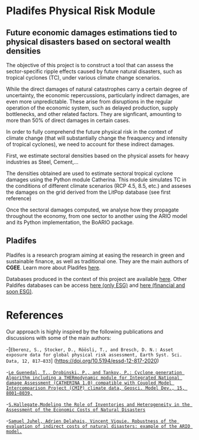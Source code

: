 # Pladifes Physical Risk Module
## Future economic damages estimations tied to physical disasters based on sectoral wealth densities


The objective of this project is to construct a tool that can assess the sector-specific ripple effects caused by future natural disasters, such as tropical cyclones (TC), under various climate change scenarios.

While the direct damages of natural catastrophes carry a certain degree of uncertainty, the economic repercussions, particularly indirect damages, are even more unpredictable. These arise from disruptions in the regular operation of the economic system, such as delayed production, supply bottlenecks, and other related factors. They are signficant, amounting to more than 50% of direct damages in certain cases.

In order to fully comprehend the future physical risk in the context of climate change (that will substantially change the freaquency and intensity of tropical cyclones), we need to account for these indirect damages.

First, we estimate sectoral densities based on the physical assets for heavy industries as Steel, Cement,...


The densities obtained are used to estimate sectoral tropical cyclone damages using the Python module Catherina. This module simulates TC in the conditions of different climate scenarios (RCP 4.5, 8.5, etc.) and asseses the damages on the grid derived from the LitPop database (see first reference)


Once the sectoral damages computed, we analyse how they propagate throughout the economy, from one sector to another using the ARIO model and its Python implementation, the BoARIO package.

## <a id="pladifes"></a> Pladifes

Pladifes is a research program aiming at easing the research in green and sustainable finance, as well as traditional one. They are the main authors of <b>CGEE</b>. Learn more about Pladifes [here](https://www.institutlouisbachelier.org/en/pladifes-a-large-financial-and-extra-financial-database-project-2/).

Databases produced in the context of this project are available [here](https://pladifes.institutlouisbachelier.org/data/#ghg-estimations). Other Paldifes databases can be access [here (only ESG)](https://pladifes.institutlouisbachelier.org/data/) and [here (financial and soon ESG)](https://www.eurofidai.org/).


# <a id="refs"></a> References

Our approach is highly inspired by the following publications and discussions with some of the main authors:

-[`Eberenz, S., Stocker, D., Röösli, T., and Bresch, D. N.: Asset exposure data for global physical risk assessment, Earth Syst. Sci. Data, 12, 817–833`] (https://doi.org/10.5194/essd-12-817-2020)

-[`Le Guenedal, T., Drobinski, P., and Tankov, P.: Cyclone generation Algorithm including a THERmodynamic module for Integrated National damage Assessment (CATHERINA 1.0) compatible with Coupled Model Intercomparison Project (CMIP) climate data, Geosci. Model Dev., 15, 8001–8039,`](https://doi.org/10.5194/gmd-15-8001-2022)

-[`S.Hallegate,Modeling the Role of Inventories and Heterogeneity in the Assessment of the Economic Costs of Natural Disasters`](https://pubmed.ncbi.nlm.nih.gov/23834029)

-[`Samuel Juhel, Adrien Delahais, Vincent Viguie. Robustness of the evaluation of indirect costs of natural disasters: example of the ARIO model.`](https://hal.science/hal-04196749/document)

